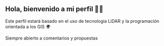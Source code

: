 ## Hola, bienvenido a mi perfil 🐱‍👤

Este perfil estará basado en el uso de tecnologia LiDAR y la programación orientada a los GIS 🌍

Siempre abierto a comentarios y propuestas


